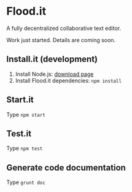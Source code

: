 # Flood.it

A fully decentralized collaborative text editor.

Work just started. Details are coming soon.

## Install.it (development)

1. Install Node.js: [download page](https://nodejs.org/en/download/)
2. Install Flood.it dependencies: `npm install`

## Start.it

Type `npm start`

## Test.it

Type `npm test`

## Generate code documentation

Type `grunt doc`